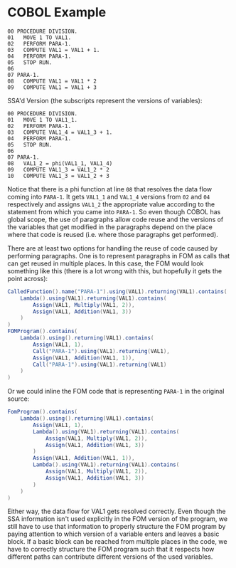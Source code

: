 # COBOL Example
```cobol
00 PROCEDURE DIVISION.
01   MOVE 1 TO VAL1.
02   PERFORM PARA-1.
03   COMPUTE VAL1 = VAL1 + 1.
04   PERFORM PARA-1.
05   STOP RUN.
06
07 PARA-1.
08   COMPUTE VAL1 = VAL1 * 2
09   COMPUTE VAL1 = VAL1 + 3 
```

SSA'd Version (the subscripts represent the versions of variables):

```cobol
00 PROCEDURE DIVISION.
01   MOVE 1 TO VAL1_1.
02   PERFORM PARA-1.
03   COMPUTE VAL1_4 = VAL1_3 + 1.
04   PERFORM PARA-1.
05   STOP RUN.
06
07 PARA-1.
08   VAL1_2 = phi(VAL1_1, VAL1_4)
09   COMPUTE VAL1_3 = VAL1_2 * 2
10   COMPUTE VAL1_3 = VAL1_2 + 3
```

Notice that there is a phi function at line `08` that resolves the data flow coming into `PARA-1`. It gets `VAL1_1` and `VAL1_4` versions from `02` and `04` respectively and assigns `VAL1_2` the appropriate value according to the statement from which you came into `PARA-1`. So even though COBOL has global scope, the use of paragraphs allow code reuse and the versions of the variables that get modified in the paragraphs depend on the place where that code is reused (i.e. where those paragraphs get performed).

There are at least two options for handling the reuse of code caused by performing paragraphs. One is to represent paragraphs in FOM as calls that can get reused in multiple places. In this case, the FOM would look something like this (there is a lot wrong with this, but hopefully it gets the point across):

```java
CalledFunction().name("PARA-1").using(VAL1).returning(VAL1).contains(
    Lambda().using(VAL1).returning(VAL1).contains(
        Assign(VAL1, Multiply(VAL1, 2)),
        Assign(VAL1, Addition(VAL1, 3))
    )
)
FOMProgram().contains(
	Lambda().using().returning(VAL1).contains(
        Assign(VAL1, 1),
        Call("PARA-1").using(VAL1).returning(VAL1),
        Assign(VAL1, Addition(VAL1, 1)),
		Call("PARA-1").using(VAL1).returning(VAL1)
    )
)
```

Or we could inline the FOM code that is representing `PARA-1` in the original source:

```java
FomProgram().contains(
    Lambda().using().returning(VAL1).contains(
        Assign(VAL1, 1),
        Lambda().using(VAL1).returning(VAL1).contains(
            Assign(VAL1, Multiply(VAL1, 2)),
            Assign(VAL1, Addition(VAL1, 3))
        )
        Assign(VAL1, Addition(VAL1, 1)),
        Lambda().using(VAL1).returning(VAL1).contains(
            Assign(VAL1, Multiply(VAL1, 2)),
            Assign(VAL1, Addition(VAL1, 3))
        )
    )
)
```

Either way, the data flow for VAL1 gets resolved correctly. Even though the SSA information isn't used explicitly in the FOM version of the program, we still have to use that information to properly structure the FOM program by paying attention to which version of a variable enters and leaves a basic block. If a basic block can be reached from multiple places in the code, we have to correctly structure the FOM program such that it respects how different paths can contribute different versions of the used variables.